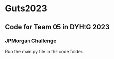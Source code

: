 # Guts2023
## Code for Team 05 in DYHtG 2023
### JPMorgan Challenge

Run the main.py file in the code folder.